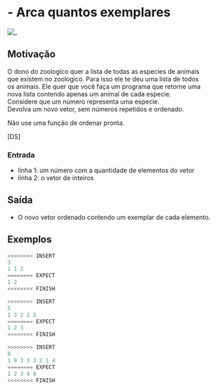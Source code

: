 # - Arca quantos exemplares

![_](cover.jpg)

## Motivação

O dono do zoologico quer a lista de todas as especies de animais  
que existem no zoologico. Para isso ele te deu uma lista de todos  
os animais. Ele quer que você faça um programa que retorne uma  
nova lista contendo apenas um animal de cada especie.  
Considere que um número representa uma especie.  
Devolva um novo vetor, sem números repetidos e ordenado.

Não use uma função de ordenar pronta.

\[DS\]

### Entrada

- linha 1: um número com a quantidade de elementos do vetor
- linha 2: o vetor de inteiros  

## Saída

- O novo vetor ordenado contendo um exemplar de cada elemento.

## Exemplos

``` py
>>>>>>>> INSERT
3
1 1 2
======== EXPECT
1 2
<<<<<<<< FINISH
```

```py
>>>>>>>> INSERT
5
1 3 2 2 3
======== EXPECT
1 2 3
<<<<<<<< FINISH
```

```py
>>>>>>>> INSERT
8
1 9 3 3 3 2 1 4
======== EXPECT
1 2 3 4 9
<<<<<<<< FINISH
```
